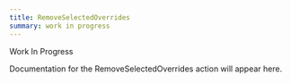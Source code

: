 ```yaml
---
title: RemoveSelectedOverrides
summary: work in progress
---
```


Work In Progress

Documentation for the RemoveSelectedOverrides action will appear here.

